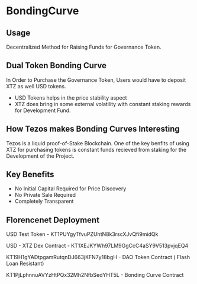 # BondingCurve

## Usage 

Decentralized Method for Raising Funds for Governance Token. 


## Dual Token Bonding Curve 

In Order to Purchase the Governance Token, Users would have to deposit XTZ as well USD tokens. 


- USD Tokens helps in the price stability aspect 
- XTZ does bring in some external volatility with constant staking rewards for Development Fund. 


## How Tezos makes Bonding Curves Interesting 

Tezos is a liquid proof-of-Stake Blockchain. One of the key benfits of using XTZ for purchasing tokens is constant
funds recieved from staking for the Development of the Project. 


## Key Benefits 

  - No Initial Capital Required for Price Discovery 
  - No Private Sale Required 
  - Completely Transparent


## Florencenet Deployment 

USD Test Token - KT1PUYgyTfvuPZUhtN8k3rscXJvQfi9midQk

USD - XTZ Dex Contract - KT1XEJKYWh97LM9GgCcC4aSY9V513pvjqEQ4

KT19H1gYADtpgamRutqnDJ663jKFN7y18bgH - DAO Token Contract ( Flash Loan Resistant)

KT1PjLphnnuAVYzHtPQx32Mh2NfbSedYHT5L - Bonding Curve Contract 